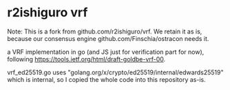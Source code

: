 # r2ishiguro vrf

Note: This is a fork from github.com/r2ishiguro/vrf. We retain it as is, because our consensus engine github.com/Finschia/ostracon needs it.

a VRF implementation in go (and JS just for verification part for now), following https://tools.ietf.org/html/draft-goldbe-vrf-00.

vrf_ed25519.go uses "golang.org/x/crypto/ed25519/internal/edwards25519" which is internal, so I copied the whole code into this repository as-is.
